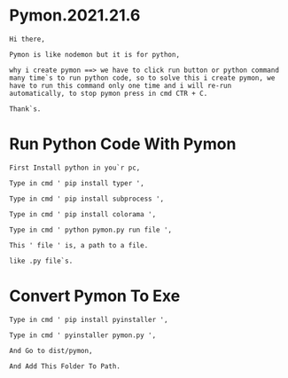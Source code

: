 # Pymon.2021.21.6
    Hi there,

    Pymon is like nodemon but it is for python, 

    why i create pymon ==> we have to click run button or python command many time`s to run python code, so to solve this i create pymon, we have to run this command only one time and i will re-run automatically, to stop pymon press in cmd CTR + C.

    Thank`s.
  
# Run Python Code With Pymon
    
    First Install python in you`r pc, 
    
    Type in cmd ' pip install typer ',
    
    Type in cmd ' pip install subprocess ',
    
    Type in cmd ' pip install colorama ',
    
    Type in cmd ' python pymon.py run file ',
    
    This ' file ' is, a path to a file.
    
    like .py file`s.
    
# Convert Pymon To Exe

    Type in cmd ' pip install pyinstaller ',
    
    Type in cmd ' pyinstaller pymon.py ',
    
    And Go to dist/pymon,
    
    And Add This Folder To Path.
